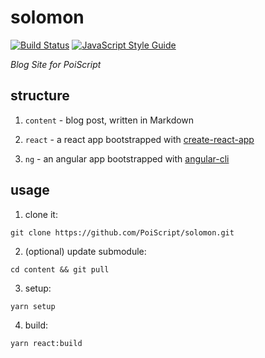 solomon
===

[![Build Status](https://travis-ci.org/PoiScript/Solomon.svg?branch=dev)](https://travis-ci.org/PoiScript/Solomon)
[![JavaScript Style Guide](https://img.shields.io/badge/code_style-standard-brightgreen.svg)](https://standardjs.com)

_Blog Site for PoiScript_

structure
---

1. `content` - blog post, written in Markdown

2. `react` - a react app bootstrapped with [create-react-app](https://github.com/facebookincubator/create-react-app)

3. `ng` - an angular app bootstrapped with [angular-cli](https://github.com/angular/angular-cli)

usage
---

1. clone it:

```
git clone https://github.com/PoiScript/solomon.git
```

2. (optional) update submodule: 

```
cd content && git pull
```

3. setup:

```
yarn setup
```

4. build:
```
yarn react:build
```
